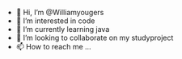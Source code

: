 - 👋 Hi, I’m @Williamyougers
- 👀 I’m interested in code
- 🌱 I’m currently learning java
- 💞️ I’m looking to collaborate on my studyproject
- 📫 How to reach me ...

<!---
Williamyougers/Williamyougers is a ✨ special ✨ repository because its `README.md` (this file) appears on your GitHub profile.
You can click the Preview link to take a look at your changes.
--->
